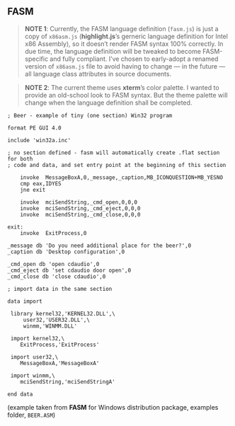 FASM
----

> **NOTE 1**: Currently, the FASM language definition (`fasm.js`) is just a copy of `x86asm.js` (**highlight.js**’s gerneric language definition for Intel x86 Assembly), so it doesn’t render FASM syntax 100% correctly. In due time, the language definition will be tweaked to become FASM-specific and fully compliant. I’ve chosen to early-adopt a renamed version of `x86asm.js` file to avoid having to change — in the future — all language class attributes in source documents.

> **NOTE 2**: The current theme uses **xterm**’s color palette. I wanted to provide an old-school look to FASM syntax. But the theme palette will change when the language definition shall be completed.

``` {.fasm}
; Beer - example of tiny (one section) Win32 program

format PE GUI 4.0

include 'win32a.inc'

; no section defined - fasm will automatically create .flat section for both
; code and data, and set entry point at the beginning of this section

    invoke  MessageBoxA,0,_message,_caption,MB_ICONQUESTION+MB_YESNO
    cmp eax,IDYES
    jne exit

    invoke  mciSendString,_cmd_open,0,0,0
    invoke  mciSendString,_cmd_eject,0,0,0
    invoke  mciSendString,_cmd_close,0,0,0

exit:
    invoke  ExitProcess,0

_message db 'Do you need additional place for the beer?',0
_caption db 'Desktop configuration',0

_cmd_open db 'open cdaudio',0
_cmd_eject db 'set cdaudio door open',0
_cmd_close db 'close cdaudio',0

; import data in the same section

data import

 library kernel32,'KERNEL32.DLL',\
     user32,'USER32.DLL',\
     winmm,'WINMM.DLL'

 import kernel32,\
    ExitProcess,'ExitProcess'

 import user32,\
    MessageBoxA,'MessageBoxA'

 import winmm,\
    mciSendString,'mciSendStringA'

end data
```

(example taken from **FASM** for Windows distribution package, examples folder, `BEER.ASM`)
